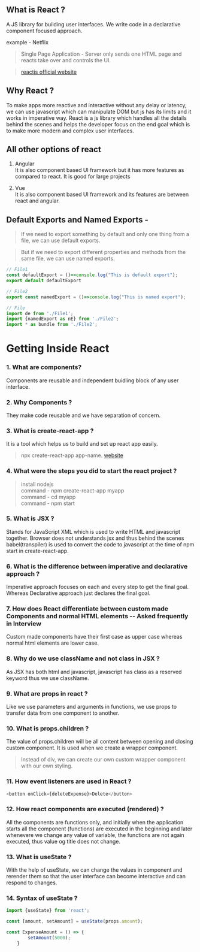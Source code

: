 ## What is React ?

A JS library for building user interfaces. We write code in a declarative component focused approach.

example - Netflix


>Single Page Application - Server only sends one HTML page and reacts take over and controls the UI. 

>[reactjs official website](https://www.react.dev)


## Why React ?

To make apps more reactive and interactive without any delay or latency, we can use javascript which can manipulate DOM but js has its limits and it works in imperative way. React is a js library which handles all the details behind the scenes and helps the developer focus on the end goal which is to make more modern and complex user interfaces.


## All other options of react

1. Angular <br> It is also component based UI framework but it has more features as compared to react. It is good for large projects

2. Vue <br> It is also component based UI framework and its features are between react and angular.


## Default Exports and Named Exports - 

>If we need to export something by default and only one thing from a file, we can use default exports.<br>

>But if we need to export different properties and methods from the same file, we can use named exports.

```js
// File1 
const defaultExport = ()=>console.log("This is default export");
export default defaultExport

// File2
export const namedExport = ()=>console.log("This is named export");

// File
import de from './File1';
import {namedExport as nE} from './File2';
import * as bundle from './File2';
```

# Getting Inside React

### 1. What are components?

Components are reusable and independent buidling block of any user interface. 

### 2. Why Components ?

They make code reusable and we have separation of concern.

### 3.  What is create-react-app ?

It is a tool which helps us to build and set up react app easily.
> npx create-react-app app-name. [website](https://create-react-app.dev/)

### 4. What were the steps you did to start the react project ?

>install nodejs <br>
command - npm create-react-app myapp<br>
command - cd myapp<br>
command - npm start

### 5. What is JSX ?

Stands for JavaScript XML which is used to write HTML and javascript together. Browser does not understands jsx and thus behind the scenes babel(transpiler) is used to convert the code to javascript at the time of npm start in create-react-app.


### 6. What is the difference between imperative and declarative approach ?

Imperative approach focuses on each and every step to get the final goal.
Whereas Declarative approach just declares the final goal.


### 7. How does React differentiate between custom made Components and normal HTML elements -- Asked frequently in Interview

Custom made components have their first case as upper case whereas normal html elements are lower case.


### 8. Why do we use className and not class in JSX ?

As JSX has both html and javascript, javascript has class as a reserved keyword thus we use className.


### 9. What are props in react ?

Like we use parameters and arguments in functions, we use props to transfer data from one component to another.

### 10. What is props.children ?

The value of props.children will be all content between opening and closing custom component. It is used when we create a wrapper component.

> Instead of div, we can create our own custom wrapper component with our own styling.


### 11. How event listeners are used in React ?

```js 
<button onClick={deleteExpense}>Delete</button>
```

### 12. How react components are executed (rendered) ?

All the components are functions only, and initially when the application starts all the component (functions) are executed in the beginning and later whenevere we change any value of variable, the functions are not again executed, thus value og title does not change.

### 13. What is useState ?

With the help of useState, we can change the values in component and rerender them so that the user interface can become interactive and can respond to changes.

### 14. Syntax of useState ?

```js
import {useState} from 'react';

const [amount, setAmount] = useState(props.amount);

const ExpenseAmount = () => {
        setAmount(5000);
    }
```




